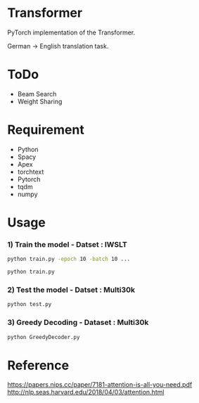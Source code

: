 # Transformer
PyTorch implementation of the Transformer.

German -> English translation task.


# ToDo
* Beam Search
* Weight Sharing

# Requirement
* Python
* Spacy
* Apex  
* torchtext
* Pytorch
* tqdm
* numpy

# Usage
### 1) Train the model - Datset : IWSLT 
```bash
python train.py -epoch 10 -batch 10 ...

python train.py
```
### 2) Test the model - Datset : Multi30k
```bash
python test.py
```
### 3) Greedy Decoding - Dataset : Multi30k
``` bash
python GreedyDecoder.py
```

# Reference
https://papers.nips.cc/paper/7181-attention-is-all-you-need.pdf
http://nlp.seas.harvard.edu/2018/04/03/attention.html
